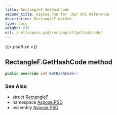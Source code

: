 ```yaml
---
title: RectangleF.GetHashCode
second_title: Aspose.PSD for .NET API Reference
description: RectangleF method. 
type: docs
weight: 210
url: /net/aspose.psd/rectanglef/gethashcode/
---
```

{{< psd/tize >}}
## RectangleF.GetHashCode method

```csharp
public override int GetHashCode()
```

### See Also

* struct [RectangleF](../)
* namespace [Aspose.PSD](../../rectanglef/)
* assembly [Aspose.PSD](../../../)


